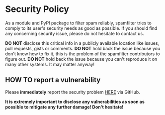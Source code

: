 # Security Policy
As a module and PyPI package to filter spam reliably, spamfilter tries to comply to its user's security needs as good as possible.
If you should find any concerning security issue, please do not hesitate to contact us.

**DO NOT** disclose this critical info in a publicly available location like issues, pull requests, gists or comments.
**DO NOT** hold back the issue because you don't know how to fix it, this is the problem of the spamfilter contributors to figure out.
**DO NOT** hold back the issue because you can't reproduce it on many other systems. It may matter anyway!

## HOW TO report a vulnerability

Please **immediately** report the security problem [HERE](https://github.com/mags0ft/spamfilter/security/advisories/new) via GitHub.

**It is extremely important to disclose any vulnerabilities as soon as possible to mitigate any further damage! Don't hesitate!**
